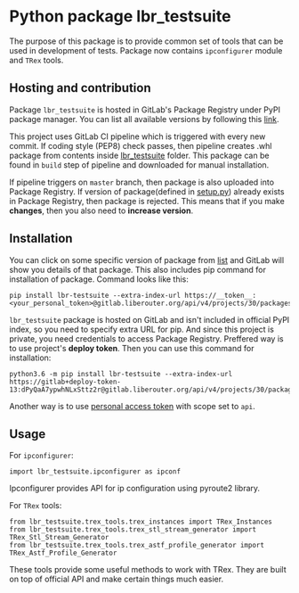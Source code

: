 # Python package lbr_testsuite

The purpose of this package is to provide common set of tools
that can be used in development of tests. Package now contains
`ipconfigurer` module and `TRex` tools.

## Hosting and contribution

Package `lbr_testsuite` is hosted in GitLab's Package Registry
under PyPI package manager. You can list all available versions
by following this [link](https://gitlab.liberouter.org/tmc/testsuite/-/packages).

This project uses GitLab CI pipeline which is triggered
with every new commit. If coding style (PEP8) check passes, then
pipeline creates .whl package from contents inside [lbr_testsuite](./lbr_testsuite)
folder. This package can be found in `build` step of pipeline and downloaded
for manual installation.

If pipeline triggers on `master` branch, then package is also uploaded into
Package Registry. If version of package(defined in [setup.py](./setup.py)) already
exists in Package Registry, then package is rejected.
This means that if you make **changes**, then you also need to **increase version**.


## Installation

You can click on some specific version of package from [list](https://gitlab.liberouter.org/tmc/testsuite/-/packages)
and GitLab will show you details of that package. This also
includes pip command for installation of package. Command looks like this:

```
pip install lbr-testsuite --extra-index-url https://__token__:<your_personal_token>@gitlab.liberouter.org/api/v4/projects/30/packages/pypi/simple
```

`lbr_testsuite` package is hosted on GitLab and isn't
included in official PyPI index, so you need to specify extra URL
for pip. And since this project is private, you need credentials
to access Package Registry. Preffered way is to use project's
**deploy token**. Then you can use this command for installation:

```
python3.6 -m pip install lbr-testsuite --extra-index-url https://gitlab+deploy-token-13:dPyQaA7ypwhNLxSttz2r@gitlab.liberouter.org/api/v4/projects/30/packages/pypi/simple
```

Another way is to use [personal access token](https://docs.gitlab.com/ee/user/profile/personal_access_tokens.html) with
scope set to `api`.


## Usage

For `ipconfigurer`:
```
import lbr_testsuite.ipconfigurer as ipconf
```
Ipconfigurer provides API for ip configuration using pyroute2 library.


For `TRex` tools:
```
from lbr_testsuite.trex_tools.trex_instances import TRex_Instances
from lbr_testsuite.trex_tools.trex_stl_stream_generator import TRex_Stl_Stream_Generator
from lbr_testsuite.trex_tools.trex_astf_profile_generator import TRex_Astf_Profile_Generator
```
These tools provide some useful methods to work with TRex. They are
built on top of official API and make certain things much easier.
